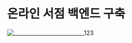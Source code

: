 # 온라인 서점 백엔드 구축
![__________________________123](https://user-images.githubusercontent.com/102218672/191208444-71a0e000-4348-44f8-bc13-631286fa0863.png)
